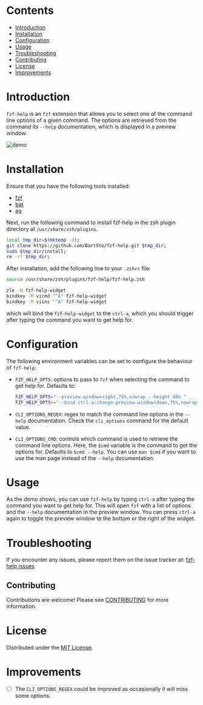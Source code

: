 # Contents
- [Introduction](#introduction)
- [Installation](#installation)
- [Configuration](#configuration)
- [Usage](#usage)
- [Troubleshooting](#troubleshooting)
- [Contributing](#contributing)
- [License](#license)
- [Improvements](#improvements)

# Introduction
`fzf-help` is an `fzf` extension that allows you to select one of the command
line options of a given command. The options are retrieved from the command its
`--help` documentation, which is displayed in a preview window.

![demo](./demo.gif)

# Installation
Ensure that you have the following tools installed:
- [fzf](www.github.com/junegunn/fzf)
- [bat](www.github.com/sharkdp/bat)
- [ag](www.github.com/ggreer/the_silver_searcher)

Next, run the following command to install fzf-help in the zsh plugin directory
at `/usr/share/zsh/plugins`.
```bash
local tmp_dir=$(mktemp -d);
git clone https://github.com/BartSte/fzf-help.git $tmp_dir;
sudo $tmp_dir/install;
rm -rf $tmp_dir;
```

After installation, add the following line to your `.zshrc` file:
```bash
source /usr/share/zsh/plugins/fzf-help/fzf-help.zsh

zle -N fzf-help-widget
bindkey -M vicmd "^A" fzf-help-widget
bindkey -M viins "^A" fzf-help-widget
```
which will bind the `fzf-help-widget` to the `ctrl-a`, which you should trigger
after typing the command you want to get help for.

# Configuration
The following environment variables can be set to configure the behaviour of
`fzf-help`:
- `FZF_HELP_OPTS`: options to pass to `fzf` when selecting the command to get
  help for. Defaults to:
  ```bash
  FZF_HELP_OPTS="--preview-window=right,75%,nowrap --height 80% "
  FZF_HELP_OPTS+="--bind ctrl-a:change-preview-window(down,75%,nowrap|right,75%,nowrap)"
  ```
- `CLI_OPTIONS_REGEX`: regex to match the command line options in the `--help`
    documentation. Check the `cli_options` command for the default value.

- `CLI_OPTIONS_CMD`: controls which command is used to retrieve the command
    line options. Here, the `$cmd` variable is the command to get the options
    for. Defaults to `$cmd --help`. You can use `man $cmd` if you want to use
    the man page instead of the `--help` documentation.

# Usage
As the demo shows, you can use `fzf-help` by typing `ctrl-a` after typing the
command you want to get help for. This will open `fzf` with a list of options
and the `--help` documentation in the preview window. You can press `ctrl-a`
again to toggle the preview window to the bottom or the right of the widget.

# Troubleshooting
If you encounter any issues, please report them on the issue tracker at:
[fzf-help issues](https://github.com/BartSte/fzf-help/issues)

## Contributing
Contributions are welcome! Please see [CONTRIBUTING](./CONTRIBUTING.md) for
more information.

# License
Distributed under the [MIT License](./LICENCE).

# Improvements
- [ ] The `CLI_OPTIONS_REGEX` could be improved as occasionally it will miss
some options.
